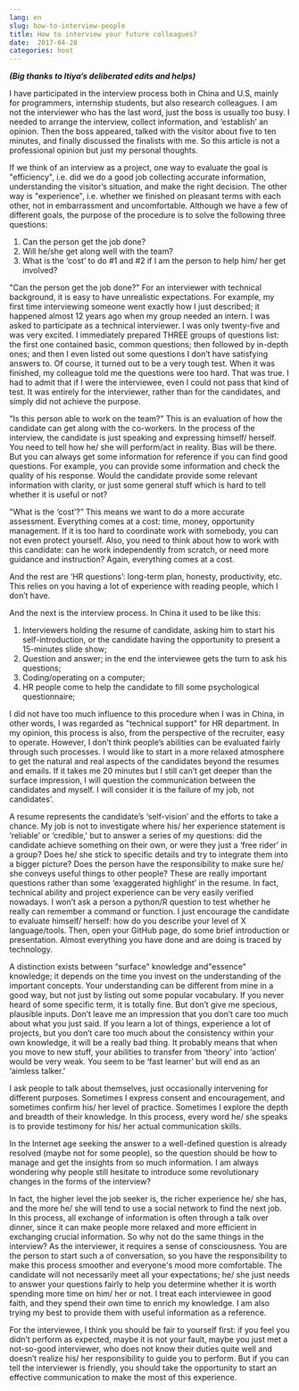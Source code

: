 ```yaml
---
lang: en
slug: how-to-interview-people
title: How to interview your future colleagues?
date:  2017-04-28
categories: hoot
---
```


___(Big thanks to Itiya’s deliberated edits and helps)___

I have participated in the interview process both in China and U.S, mainly for programmers, internship students, but also research colleagues. I am not the interviewer who has the last word, just the boss is usually too busy. I needed to arrange the interview, collect information, and ‘establish’ an opinion. Then the boss appeared, talked with the visitor about five to ten minutes, and finally discussed the finalists with me.  So this article is not a professional opinion but just my personal thoughts.

If we think of an interview as a project, one way to evaluate the goal is "efficiency", i.e. did we do a good job collecting accurate information, understanding the visitor’s situation, and make the right decision. The other way is "experience", i.e. whether we finished on pleasant terms with each other, not in embarrassment and uncomfortable.  Although we have a few of different goals, the purpose of the procedure is to solve the following three questions:

1. Can the person get the job done?
1. Will he/she get along well with the team?
1. What is the ‘cost’ to do #1 and #2 if I am the person to help him/ her get involved?

"Can the person get the job done?" For an interviewer with technical background, it is easy to have unrealistic expectations.  For example, my first time interviewing someone went exactly how I just described; it happened almost 12 years ago when my group needed an intern. I was asked to participate as a technical interviewer. I was only twenty-five and was very excited. I immediately prepared THREE groups of questions list: the first one contained basic, common questions; then followed by in-depth ones; and then I even listed out some questions I don’t have satisfying answers to. Of course, it turned out to be a very tough test. When it was finished, my colleague told me the questions were too hard. That was true. I had to admit that if I were the interviewee,  even I could not pass that kind of test.  It was entirely for the interviewer, rather than for the candidates, and simply did not achieve the purpose.

"Is this person able to work on the team?" This is an evaluation of how the candidate can get along with the co-workers.  In the process of the interview,  the candidate is just speaking and expressing himself/ herself. You need to tell how he/ she will perform/act in reality. Bias will be there. But you can always get some information for reference if you can find good questions. For example, you can provide some information and check the quality of his response. Would the candidate provide some relevant information with clarity, or just some general stuff which is hard to tell whether it is useful or not?

"What is the ‘cost’?” This means we want to do a more accurate assessment. Everything comes at a cost: time, money, opportunity management. If it is too hard to coordinate work with somebody, you can not even protect yourself. Also, you need to think about how to work with this candidate: can he work independently from scratch, or need more guidance and instruction? Again, everything comes at a cost.

And the rest are ‘HR questions’: long-term plan, honesty, productivity, etc. This relies on you having a lot of experience with reading people, which I don’t have.

And the next is the interview process.  In China it used to be like this:

1. Interviewers holding the resume of candidate, asking him to start his self-introduction, or the candidate having the opportunity to present a 15-minutes slide show;
1. Question and answer; in the end the interviewee gets the turn to ask his questions;
1. Coding/operating on a computer;
1. HR people come to help the candidate to fill some psychological questionnaire;

I did not have too much influence to this procedure when I was in China, in other words, I was regarded as "technical support" for HR department. In my opinion, this process is also, from the perspective of the recruiter, easy to operate. However, I don’t think people’s abilities can be evaluated fairly through such processes. I would like to start in a more relaxed atmosphere to get the natural and real aspects of the candidates beyond the resumes and emails.  If it takes me 20 minutes but I still can’t get deeper than the surface impression, I will question the communication between the candidates and myself. I will consider it is the failure of my job, not candidates’. 

A resume represents the candidate’s ‘self-vision’ and the efforts to take a chance. My job is not to investigate where his/ her experience statement is ‘reliable’ or ‘credible,' but to answer a series of my questions:  did the candidate achieve something on their own, or were they just a ‘free rider’ in a group? Does he/ she stick to specific details and try to integrate them into a bigger picture?  Does the person have the responsibility to make sure he/ she conveys useful things to other people? These are really important questions rather than some ‘exaggerated highlight’ in the resume. In fact, technical ability and project experience can be very easily verified nowadays. I won’t ask a person a python/R question to test whether he really can remember a command or function. I just encourage the candidate to evaluate himself/ herself: how do you describe your level of X language/tools. Then, open your GitHub page, do some brief introduction or presentation. Almost everything you have done and are doing is traced by technology. 

A distinction exists between “surface" knowledge and"essence" knowledge; it depends on the time you invest on the understanding of the important concepts.  Your understanding can be different from mine in a good way, but not just by listing out some popular vocabulary. If you never heard of some specific term, it is totally fine. But don’t give me specious, plausible inputs. Don’t leave me an impression that you don’t care too much about what you just said. If you learn a lot of things, experience a lot of projects, but you don’t care too much about the consistency within your own knowledge, it will be a really bad thing. It probably means that when you move to new stuff, your abilities to transfer from ‘theory’ into ‘action’ would be very weak. You seem to be ‘fast learner’ but will end as an ‘aimless talker.'

I ask people to talk about themselves, just occasionally intervening for different purposes.  Sometimes I express consent and encouragement, and sometimes  confirm his/ her level of practice. Sometimes I explore the depth and breadth of their knowledge.  In this process, every word he/ she speaks is to provide testimony for his/ her actual communication skills.

In the Internet age seeking the answer to a well-defined question is already resolved (maybe not for some people), so the question should be how to manage and get the insights from so much information. I am always wondering why people still hesitate to introduce some revolutionary changes in the forms of the interview?

In fact, the higher level the job seeker is, the richer experience he/ she has, and the more he/ she will tend to use a social network to find the next job.  In this process, all exchange of information is often through a talk over dinner, since it can make people more relaxed and more efficient in exchanging crucial information. So why not do the same things in the interview?  As the interviewer, it requires a sense of consciousness. You are the person to start such a of conversation, so you have the responsibility to make this process smoother and everyone's mood more comfortable. The candidate will not necessarily meet all your expectations; he/ she just needs to answer your questions fairly to help you determine whether it is worth spending more time on him/ her or not. I treat each interviewee in good faith, and they spend their own time to enrich my knowledge.  I am also trying my best to provide them with useful information as a reference.

For the interviewee, I think you should be fair to yourself first: if you feel you didn’t perform as expected, maybe it is not your fault, maybe you just met a not-so-good interviewer, who does not know their duties quite well and doesn’t realize his/ her responsibility to guide you to perform. But if you can tell the interviewer is friendly, you should take the opportunity to start an effective communication to make the most of this experience.

